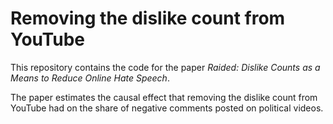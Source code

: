 # Removing the dislike count from YouTube

This repository contains the code for the paper *Raided: Dislike Counts as a Means to Reduce Online Hate Speech*.

The paper estimates the causal effect that removing the dislike count from YouTube had on the share of negative comments posted on political videos.
